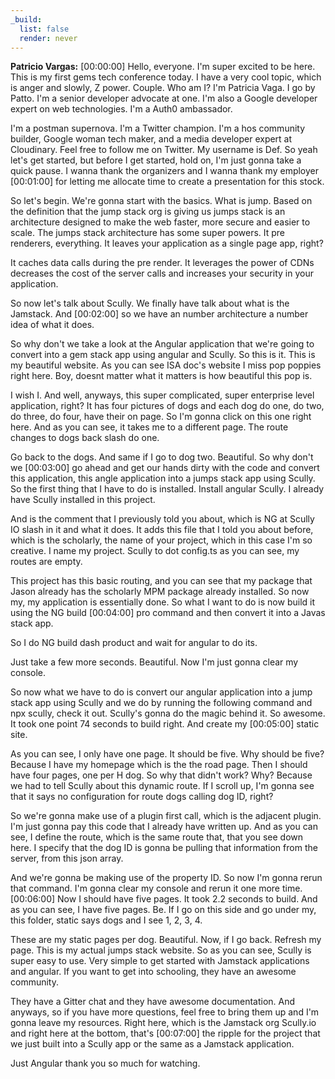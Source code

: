 ```yaml
---
_build:
  list: false
  render: never
---
```


**Patricio Vargas:** [00:00:00] Hello, everyone. I'm super excited to be here. This is my first gems tech conference today. I have a very cool topic, which is anger and slowly, Z power. Couple. Who am I? I'm Patricia Vaga. I go by Patto. I'm a senior developer advocate at one. I'm also a Google developer expert on web technologies. I'm a Auth0 ambassador.

I'm a postman supernova. I'm a Twitter champion. I'm a hos community builder, Google woman tech maker, and a media developer expert at Cloudinary. Feel free to follow me on Twitter. My username is Def. So yeah let's get started, but before I get started, hold on, I'm just gonna take a quick pause. I wanna thank the organizers and I wanna thank my employer [00:01:00] for letting me allocate time to create a presentation for this stock.

So let's begin. We're gonna start with the basics. What is jump. Based on the definition that the jump stack org is giving us jumps stack is an architecture designed to make the web faster, more secure and easier to scale. The jumps stack architecture has some super powers. It pre renderers, everything. It leaves your application as a single page app, right?

It caches data calls during the pre render. It leverages the power of CDNs decreases the cost of the server calls and increases your security in your application.

So now let's talk about Scully. We finally have talk about what is the Jamstack. And [00:02:00] so we have an number architecture a number idea of what it does.

So why don't we take a look at the Angular application that we're going to convert into a gem stack app using angular and Scully. So this is it. This is my beautiful website. As you can see ISA doc's website I miss pop poppies right here. Boy, doesnt matter what it matters is how beautiful this pop is.

I wish I. And well, anyways, this super complicated, super enterprise level application, right? It has four pictures of dogs and each dog do one, do two, do three, do four, have their on page. So I'm gonna click on this one right here. And as you can see, it takes me to a different page. The route changes to dogs back slash do one.

Go back to the dogs. And same if I go to dog two. Beautiful. So why don't we [00:03:00] go ahead and get our hands dirty with the code and convert this application, this angle application into a jumps stack app using Scully. So the first thing that I have to do is installed. Install angular Scully. I already have Scully installed in this project.

And is the comment that I previously told you about, which is NG at Scully IO slash in it and what it does. It adds this file that I told you about before, which is the scholarly, the name of your project, which in this case I'm so creative. I name my project. Scully to dot config.ts as you can see, my routes are empty.

This project has this basic routing, and you can see that my package that Jason already has the scholarly MPM package already installed. So now my, my application is essentially done. So what I want to do is now build it using the NG build [00:04:00] pro command and then convert it into a Javas stack app.

So I do NG build dash product and wait for angular to do its.

Just take a few more seconds. Beautiful. Now I'm just gonna clear my console.

So now what we have to do is convert our angular application into a jump stack app using Scully and we do by running the following command and npx scully, check it out. Scully's gonna do the magic behind it. So awesome. It took one point 74 seconds to build right. And create my [00:05:00] static site.

As you can see, I only have one page. It should be five. Why should be five? Because I have my homepage which is the the road page. Then I should have four pages, one per H dog. So why that didn't work? Why? Because we had to tell Scully about this dynamic route. If I scroll up, I'm gonna see that it says no configuration for route dogs calling dog ID, right?

So we're gonna make use of a plugin first call, which is the adjacent plugin. I'm just gonna pay this code that I already have written up. And as you can see, I define the route, which is the same route that, that you see down here. I specify that the dog ID is gonna be pulling that information from the server, from this json array.

And we're gonna be making use of the property ID. So now I'm gonna rerun that command. I'm gonna clear my console and rerun it one more time. [00:06:00] Now I should have five pages. It took 2.2 seconds to build. And as you can see, I have five pages. Be. If I go on this side and go under my, this folder, static says dogs and I see 1, 2, 3, 4.

These are my static pages per dog. Beautiful. Now, if I go back. Refresh my page. This is my actual jumps stack website. So as you can see, Scully is super easy to use. Very simple to get started with Jamstack applications and angular. If you want to get into schooling, they have an awesome community.

They have a Gitter chat and they have awesome documentation. And anyways, so if you have more questions, feel free to bring them up and I'm gonna leave my resources. Right here, which is the Jamstack org Scully.io and right here at the bottom, that's [00:07:00] the ripple for the project that we just built into a Scully app or the same as a Jamstack application.

Just Angular thank you so much for watching.
